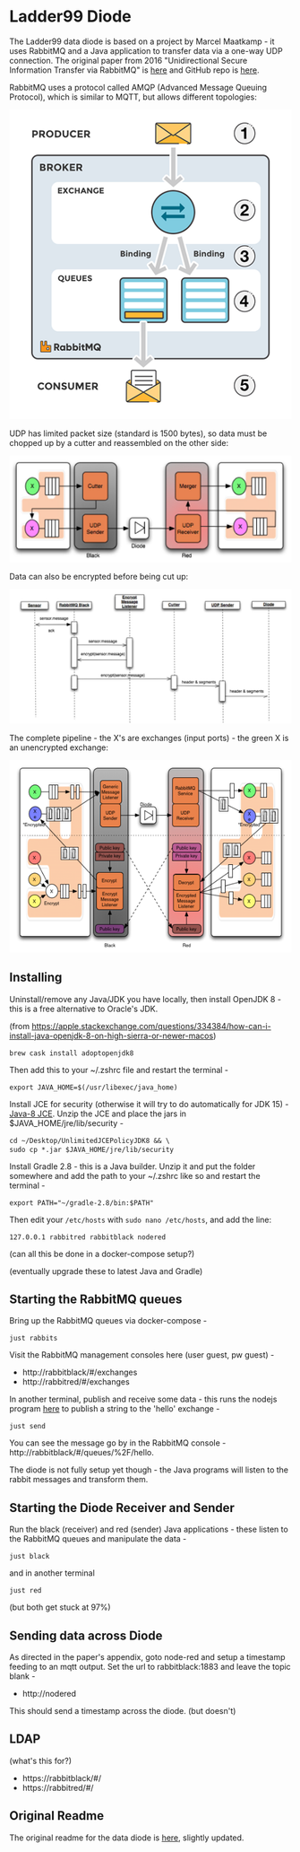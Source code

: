 # Ladder99 Diode

The Ladder99 data diode is based on a project by Marcel Maatkamp - it uses RabbitMQ and a Java application to transfer data via a one-way UDP connection. The original paper from 2016 "Unidirectional Secure Information Transfer via RabbitMQ" is [here](https://arxiv.org/abs/1602.07467) and GitHub repo is [here](https://github.com/marcelmaatkamp/rabbitmq-applications/tree/master/application/datadiode).

RabbitMQ uses a protocol called AMQP (Advanced Message Queuing Protocol), which is similar to MQTT, but allows different topologies:

![rabbitmq](design/rabbitmq.png)

UDP has limited packet size (standard is 1500 bytes), so data must be chopped up by a cutter and reassembled on the other side:

![diode1](design/diode1.jpg)

Data can also be encrypted before being cut up:

![diode2](design/diode2.jpg)

The complete pipeline - the X's are exchanges (input ports) - the green X is an unencrypted exchange:

![diode3](design/diode3.png)

## Installing

Uninstall/remove any Java/JDK you have locally, then install OpenJDK 8 - this is a free alternative to Oracle's JDK.

(from https://apple.stackexchange.com/questions/334384/how-can-i-install-java-openjdk-8-on-high-sierra-or-newer-macos)

    brew cask install adoptopenjdk8

Then add this to your ~/.zshrc file and restart the terminal -

    export JAVA_HOME=$(/usr/libexec/java_home)

Install JCE for security (otherwise it will try to do automatically for JDK 15) - [Java-8 JCE](http://www.oracle.com/technetwork/java/javase/downloads/jce8-download-2133166.html). Unzip the JCE and place the jars in $JAVA_HOME/jre/lib/security -

    cd ~/Desktop/UnlimitedJCEPolicyJDK8 && \
    sudo cp *.jar $JAVA_HOME/jre/lib/security

Install Gradle 2.8 - this is a Java builder. Unzip it and put the folder somewhere and add the path to your ~/.zshrc like so and restart the terminal -

    export PATH="~/gradle-2.8/bin:$PATH"

Then edit your `/etc/hosts` with `sudo nano /etc/hosts`, and add the line:

    127.0.0.1 rabbitred rabbitblack nodered

(can all this be done in a docker-compose setup?)

(eventually upgrade these to latest Java and Gradle)

## Starting the RabbitMQ queues

Bring up the RabbitMQ queues via docker-compose -

    just rabbits

Visit the RabbitMQ management consoles here (user guest, pw guest) -

- http://rabbitblack/#/exchanges
- http://rabbitred/#/exchanges

In another terminal, publish and receive some data - this runs the nodejs program [here](code/application/datadiode/contrib/nodejs/src/send.js) to publish a string to the 'hello' exchange -

    just send

You can see the message go by in the RabbitMQ console - http://rabbitblack/#/queues/%2F/hello.

The diode is not fully setup yet though - the Java programs will listen to the rabbit messages and transform them.

## Starting the Diode Receiver and Sender

Run the black (receiver) and red (sender) Java applications - these listen to the RabbitMQ queues and manipulate the data -

    just black

and in another terminal

    just red

(but both get stuck at 97%)

## Sending data across Diode

As directed in the paper's appendix, goto node-red and setup a timestamp feeding to an mqtt output. Set the url to rabbitblack:1883 and leave the topic blank -

- http://nodered

This should send a timestamp across the diode. (but doesn't)

## LDAP

(what's this for?)

- https://rabbitblack/#/
- https://rabbitred/#/

## Original Readme

The original readme for the data diode is [here](code/application/datadiode), slightly updated.
